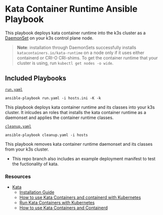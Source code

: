 # Kata Container Runtime Ansible Playbook

This playbook deploys kata container runtime into the k3s cluster as a [DaemonSet](https://kubernetes.io/docs/concepts/workloads/controllers/daemonset/) on your k3s control plane node.

> **Note**: installation through DaemonSets successfully installs `katacontainers.io/kata-runtime`
> on a node only if it uses either containerd or CRI-O CRI-shims. To get the container runtime that your cluster is using, run `kubectl get nodes -o wide`. 

## Included Playbooks
[`run.yaml`](run.yaml)
```ShellSession
ansible-playbook run.yaml -i hosts.ini -K -k
``` 
This playbook deploys kata container runtime and its classes into your k3s cluster. It inlcudes an roles that installs the kata container runtime as a daemonset and applies the container runtime classes. 

[`cleanup.yaml`](cleanup.yaml)
```ShellSession
ansible-playbook cleanup.yaml -i hosts
```
This playbook removes kata container runtime daemonset and its classes from your k3s cluster.

- This repo branch also includes an example deployment manifest to test the fuctionality of kata.

### Resources
- [Kata](https://katacontainers.io/docs/)
  - [Installation Guide](https://github.com/kata-containers/kata-containers/tree/main/docs/install)
  - [How to use Kata Containers and containerd with Kubernetes](https://github.com/kata-containers/kata-containers/blob/main/docs/how-to/how-to-use-k8s-with-containerd-and-kata.md)
  - [Run Kata Containers with Kubernetes](https://github.com/kata-containers/kata-containers/blob/main/docs/how-to/run-kata-with-k8s.md)
  - [How to use Kata Containers and Containerd](https://github.com/kata-containers/kata-containers/blob/main/docs/how-to/containerd-kata.md)
